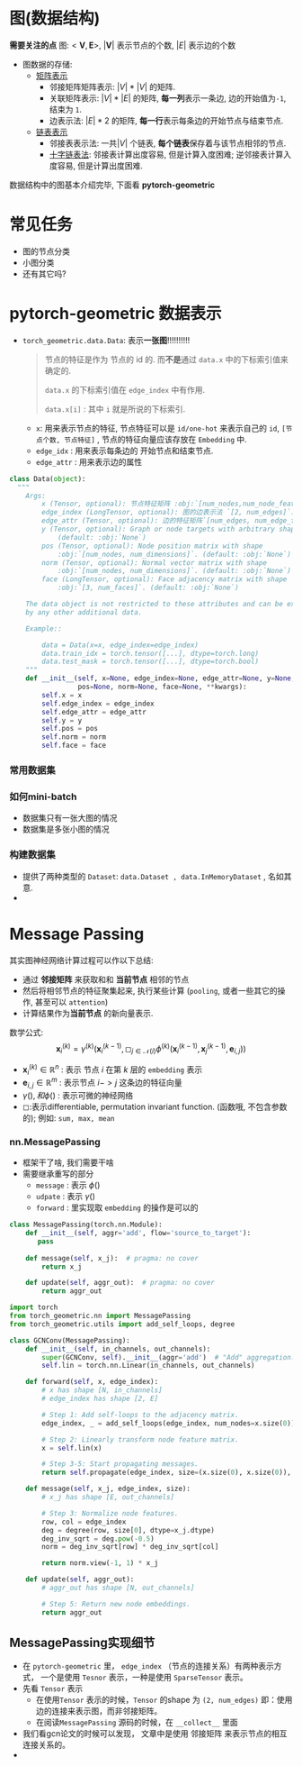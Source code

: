 # 图(数据结构)

**需要关注的点** 图:$<\mathbf V, \mathbf E>$,  $|\mathbf V|$ 表示节点的个数, $|E|$ 表示边的个数

* 图数据的存储: 
  * [矩阵表示](https://blog.csdn.net/Hanging_Gardens/article/details/55670356)
    * 邻接矩阵矩阵表示: $|V|*|V|$ 的矩阵.
    * 关联矩阵表示: $|V|*|E|$ 的矩阵, **每一列**表示一条边, 边的开始值为`-1`, 结束为 `1`.
    * 边表示法: $|E|*2$ 的矩阵, **每一行**表示每条边的开始节点与结束节点.
  * [链表表示](https://www.cnblogs.com/dzkang2011/p/graph_1.html)
    * 邻接表表示法: 一共$|V|$ 个链表, **每个链表**保存着与该节点相邻的节点.
    * [十字链表法](https://blog.csdn.net/dongyanxia1000/article/details/53584496): 邻接表计算出度容易, 但是计算入度困难; 逆邻接表计算入度容易, 但是计算出度困难.



数据结构中的图基本介绍完毕, 下面看 **pytorch-geometric**

# 常见任务

* 图的节点分类
* 小图分类
* 还有其它吗?



# pytorch-geometric 数据表示

* `torch_geometric.data.Data`: 表示**一张图**!!!!!!!!!!

  > 节点的特征是作为 节点的 id 的. 而**不是**通过 `data.x` 中的下标索引值来确定的. 
  >
  > `data.x` 的下标索引值在 `edge_index` 中有作用.
  >
  > `data.x[i]` : 其中 `i` 就是所说的下标索引.

  * `x`: 用来表示节点的特征, 节点特征可以是 `id/one-hot` 来表示自己的 `id`, `[节点个数, 节点特征]` , 节点的特征向量应该存放在 `Embedding` 中.
  * `edge_idx` : 用来表示每条边的 开始节点和结束节点. 
  * `edge_attr` : 用来表示边的属性

```python
class Data(object):
  """
    Args:
        x (Tensor, optional): 节点特征矩阵 :obj:`[num_nodes,num_node_features]`.
        edge_index (LongTensor, optional): 图的边表示法 `[2, num_edges]`.
        edge_attr (Tensor, optional): 边的特征矩阵`[num_edges, num_edge_features]`. 
        y (Tensor, optional): Graph or node targets with arbitrary shape.
            (default: :obj:`None`)
        pos (Tensor, optional): Node position matrix with shape
            :obj:`[num_nodes, num_dimensions]`. (default: :obj:`None`)
        norm (Tensor, optional): Normal vector matrix with shape
            :obj:`[num_nodes, num_dimensions]`. (default: :obj:`None`)
        face (LongTensor, optional): Face adjacency matrix with shape
            :obj:`[3, num_faces]`. (default: :obj:`None`)

    The data object is not restricted to these attributes and can be extented
    by any other additional data.

    Example::

        data = Data(x=x, edge_index=edge_index)
        data.train_idx = torch.tensor([...], dtype=torch.long)
        data.test_mask = torch.tensor([...], dtype=torch.bool)
    """
    def __init__(self, x=None, edge_index=None, edge_attr=None, y=None,
                 pos=None, norm=None, face=None, **kwargs):
        self.x = x
        self.edge_index = edge_index
        self.edge_attr = edge_attr
        self.y = y
        self.pos = pos
        self.norm = norm
        self.face = face
```



### 常用数据集





### 如何mini-batch

* 数据集只有一张大图的情况
* 数据集是多张小图的情况



### 构建数据集

* 提供了两种类型的 `Dataset`: `data.Dataset , data.InMemoryDataset` , 名如其意.
* 



# Message Passing

其实图神经网络计算过程可以作以下总结:

* 通过 **邻接矩阵** 来获取和和 **当前节点** 相邻的节点
* 然后将相邻节点的特征聚集起来, 执行某些计算 (`pooling`, 或者一些其它的操作, 甚至可以 `attention`)
* 计算结果作为**当前节点** 的新向量表示.

数学公式:
$$
\mathbf x_i^{(k)} =\gamma^{(k)}\Bigg(\mathbf x_i^{(k-1)}, ◻_{j\in \mathcal N(i)}\phi^{(k)}\Big(\mathbf x_i^{(k-1)},\mathbf x_j^{(k-1)},\mathbf e_{i,j} \Big)\Bigg)
$$

* $\mathbf x_i^{(k)} \in \mathbb R^n$ : 表示 节点 $i$ 在第 $k$ 层的 `embedding` 表示
* $\mathbf e_{i,j} \in \mathbb R^m$ : 表示节点 $i->j$ 这条边的特征向量
* $\gamma(), 和 \phi()$ : 表示可微的神经网络
* ◻:表示differentiable, permutation invariant function. (函数哦, 不包含参数的); 例如: `sum, max, mean`



### nn.MessagePassing

* 框架干了啥, 我们需要干啥
* 需要继承重写的部分
  * `message` : 表示 $\phi ()$
  * `udpate` : 表示 $\gamma ()$
  * `forward` : 里实现取 `embedding` 的操作是可以的

```python
class MessagePassing(torch.nn.Module):
    def __init__(self, aggr='add', flow='source_to_target'):
       pass
      
    def message(self, x_j):  # pragma: no cover
        return x_j

    def update(self, aggr_out):  # pragma: no cover
        return aggr_out

```

```python
import torch
from torch_geometric.nn import MessagePassing
from torch_geometric.utils import add_self_loops, degree

class GCNConv(MessagePassing):
    def __init__(self, in_channels, out_channels):
        super(GCNConv, self).__init__(aggr='add')  # "Add" aggregation.
        self.lin = torch.nn.Linear(in_channels, out_channels)

    def forward(self, x, edge_index):
        # x has shape [N, in_channels]
        # edge_index has shape [2, E]

        # Step 1: Add self-loops to the adjacency matrix.
        edge_index, _ = add_self_loops(edge_index, num_nodes=x.size(0))

        # Step 2: Linearly transform node feature matrix.
        x = self.lin(x)

        # Step 3-5: Start propagating messages.
        return self.propagate(edge_index, size=(x.size(0), x.size(0)), x=x)

    def message(self, x_j, edge_index, size):
        # x_j has shape [E, out_channels]

        # Step 3: Normalize node features.
        row, col = edge_index
        deg = degree(row, size[0], dtype=x_j.dtype)
        deg_inv_sqrt = deg.pow(-0.5)
        norm = deg_inv_sqrt[row] * deg_inv_sqrt[col]

        return norm.view(-1, 1) * x_j

    def update(self, aggr_out):
        # aggr_out has shape [N, out_channels]

        # Step 5: Return new node embeddings.
        return aggr_out
```



## MessagePassing实现细节

* 在 `pytorch-geometric` 里， `edge_index` （节点的连接关系）有两种表示方式， 一个是使用 `Tesnor` 表示，一种是使用 `SparseTensor` 表示。
* 先看 `Tensor` 表示
  * 在使用`Tensor` 表示的时候，`Tensor` 的shape 为 `(2, num_edges)` 即：使用边的连接来表示图，而非邻接矩阵。
  * 在阅读`MessagePassing` 源码的时候，在 `__collect__` 里面
* 我们看gcn论文的时候可以发现， 文章中是使用 邻接矩阵 来表示节点的相互连接关系的。
* 